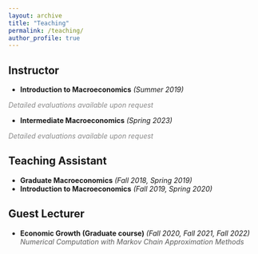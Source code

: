 ```yaml
---
layout: archive
title: "Teaching"
permalink: /teaching/
author_profile: true
---
```


## Instructor

* **Introduction to Macroeconomics** _(Summer 2019)_ <br>
<!-- Course Rating (Based on 2 out of 9 student responses):3.5/5 <br> -->
<span style="opacity: 0.5; font-style: italic;">Detailed evaluations available upon request</span>

* **Intermediate Macroeconomics** _(Spring 2023)_ <br>
<!-- Course Rating (Based on 16 out of 21 student responses): 4.4/5 <br> -->
<span style="opacity: 0.5; font-style: italic;">Detailed evaluations available upon request</span>

## Teaching Assistant

* **Graduate Macroeconomics** _(Fall 2018, Spring 2019)_
* **Introduction to Macroeconomics** _(Fall 2019, Spring 2020)_

## Guest Lecturer

* **Economic Growth (Graduate course)** _(Fall 2020, Fall 2021, Fall 2022)_<br>
<span style="opacity: 0.7; font-style: italic;">Numerical Computation with Markov Chain Approximation Methods</span>


<!-- <style>
table {
  font-family: Arial, sans-serif;
  border-collapse: collapse;
  width: 100%;
}

th, td {
  border: 1px solid #ddd;
  padding: 8px;
  text-align: left;
}

th {
  background-color: #f2f2f2;
  font-weight: bold;
}
</style>

<table>
  <tr>
    <th>Course</th>
    <th>Evaluation</th>
    <th>Year</th>
  </tr>
  <tr>
    <td>Introduction to Macroeconomic</td>
    <td>Spring 2023</td>
    <td>Spring 2023</td>
  </tr>
  <tr>
    <td>Introduction to Macroeconomic</td>
    <td>Summer 2019</td>
    <td>Summer 2019</td>
  </tr>
</table> -->



<!-- 
{% include base_path %}

{% for post in site.teaching reversed %}
  {% include archive-single.html %}
{% endfor %} -->
